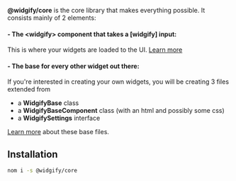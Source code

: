 **@widgify/core** is the core library that makes everything possible.
It consists mainly of 2 elements:

#### - The \<widgify> component that takes a [widgify] input:

This is where your widgets are loaded to the UI. [Learn more](https://github.com/ribalnasr/widgify/wiki/The-widgify-Component)

#### - The base for every other widget out there:

If you're interested in creating your own widgets, you will be creating 3 files extended from
- a **WidgifyBase** class
- a **WidgifyBaseComponent** class (with an html and possibly some css)
- a **WidgifySettings** interface

[Learn more](https://github.com/ribalnasr/widgify/wiki/Base-Class,-Component-and-Interface) about these base files.

## Installation
```sh
nom i -s @widgify/core
```
